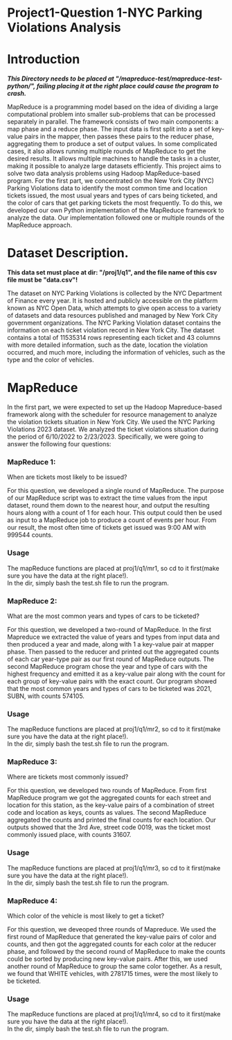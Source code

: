 # Project1-Question 1-NYC Parking Violations Analysis
# Introduction 
***This Directory needs to be placed at "/mapreduce-test/mapreduce-test-python/", failing placing it at the right place could cause the program to crash.***  
  
MapReduce is a programming model based on the idea of dividing a large computational problem into smaller sub-problems that can be processed separately in parallel. The framework consists of two main components: a map phase and a reduce phase. The input data is first split into a set of key-value pairs in the mapper, then passes these pairs to the reducer phase, aggregating them to produce a set of output values. In some complicated cases, it also allows running multiple rounds of MapReduce to get the desired results. It allows multiple machines to handle the tasks in a cluster, making it possible to analyze large datasets efficiently. This project aims to solve two data analysis problems using Hadoop MapReduce-based program. For the first part, we concentrated on the New York City (NYC) Parking Violations data to identify the most common time and location tickets issued, the most usual years and types of cars being ticketed, and the color of cars that get parking tickets the most frequently. To do this, we developed our own Python implementation of the MapReduce framework to analyze the data. Our implementation followed one or multiple rounds of the MapReduce approach. 

# Dataset Description.  
**This data set must place at dir: "/proj1/q1", and the file name of this csv file must be "data.csv"!**

The dataset on NYC Parking Violations is collected by the NYC Department of Finance every year. It is hosted and publicly accessible on the platform known as NYC Open Data, which attempts to give open access to a variety of datasets and data resources published and managed by New York City government organizations. The NYC Parking Violation dataset contains the information on each ticket violation record in New York City. The dataset contains a total of 11535314 rows representing each ticket and 43 columns with more detailed information, such as the date, location the violation occurred, and much more, including the information of vehicles, such as the type and the color of vehicles. 

# MapReduce    
In the first part, we were expected to set up the Hadoop Mapreduce-based framework along with the scheduler for resource management to analyze the violation tickets situation in New York City. We used the NYC Parking Violations 2023 dataset. We analyzed the ticket violations situation during the period of 6/10/2022 to 2/23/2023. Specifically, we were going to answer the following four questions: 
### MapReduce 1:  
When are tickets most likely to be issued?

For this question, we developed a single round of MapReduce.  The purpose of our MapReduce script was to extract the time values from the input dataset, round them down to the nearest hour, and output the resulting hours along with a count of 1 for each hour. This output could then be used as input to a MapReduce job to produce a count of events per hour. 
From our result, the most often time of tickets get issued was 9:00 AM with 999544 counts.   
### Usage    
The mapReduce functions are placed at proj1/q1/mr1, so cd to it first(make sure you have the data at the right place!).      
In the dir, simply bash the test.sh file to run the program.  
### MapReduce 2:  
What are the most common years and types of cars to be ticketed?

For this question, we developed a two-round of MapReduce. In the first Mapreduce we extracted the value of years and types from input data and then produced a year and made, along with 1 a key-value pair at mapper phase. Then passed to the reducer and printed out the aggregated counts of each car year-type pair as our first round of MapReduce outputs. The second MapReduce program chose the year and type of cars with the highest frequency and emitted it as a key-value pair along with the count for each group of key-value pairs with the exact count. Our program showed that the most common years and types of cars to be ticketed was 2021, SUBN, with counts 574105.

### Usage    
The mapReduce functions are placed at proj1/q1/mr2, so cd to it first(make sure you have the data at the right place!).      
In the dir, simply bash the test.sh file to run the program.    
### MapReduce 3:    
Where are tickets most commonly issued?    

For this question, we developed two rounds of MapReduce. From first MapReduce program we got the aggregated counts for each street and location for this station, as the key-value pairs of a combination of street code and location as keys, counts as values. The second MapReduce aggregated the counts and printed the final counts for each location. Our outputs showed that the 3rd Ave, street code 0019, was the ticket most commonly issued place, with counts 31607.   
### Usage  

The mapReduce functions are placed at proj1/q1/mr3, so cd to it first(make sure you have the data at the right place!).      
In the dir, simply bash the test.sh file to run the program.  
### MapReduce 4:    
Which color of the vehicle is most likely to get a ticket?

For this question, we deveoped three rounds of Mapreduce. We used the first round of MapReduce that generated the key-value pairs of color and counts, and then got the aggregated counts for each color at the reducer phase, and followed by the second round of MapReduce to make the counts could be sorted by producing new key-value pairs. After this, we used another round of MapReduce to group the same color together. As a result, we found that WHITE vehicles, with 2781715 times, were the most likely to be ticketed.   
### Usage  

The mapReduce functions are placed at proj1/q1/mr4, so cd to it first(make sure you have the data at the right place!).      
In the dir, simply bash the test.sh file to run the program.  

